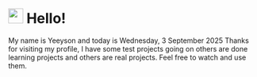  <h1>
    <img src="https://emojis.slackmojis.com/emojis/images/1643510097/45343/hi.gif?1643510097" width="30"/> 
    Hello!
 </h1>
 <p>
    My name is Yeeyson and today is Wednesday, 3 September 2025
    Thanks for visiting my profile, I have some test projects going on others are done learning projects and others are real projects.
    Feel free to watch and use them.
 </p>